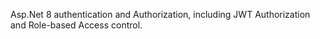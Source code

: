 Asp.Net 8  authentication and Authorization, including JWT Authorization and Role-based Access control.
